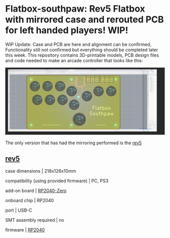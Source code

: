 # Flatbox-southpaw: Rev5 Flatbox with mirrored case and rerouted PCB for left handed players! WIP!

WIP Update: Case and PCB are here and alignment can be confirmed, Functionality still not confirmed but everything should be completed later this week.
This repository contains 3D-printable models, PCB design files and code needed to make an arcade controller that looks like this:

![Assembled Flatbox](hardware-rev5/images/flatbox.PNG)

The only version that has had the mirroring performed is the [rev5](hardware-rev5)

[rev5](hardware-rev5)
---------------------
case dimensions | 218x126x10mm

compatibility (using provided firmware) | PC, PS3

add-on board | [RP2040-Zero](https://www.waveshare.com/rp2040-zero.htm)

onboard chip | RP2040 

port | USB-C

SMT assembly required | no

firmware | [RP2040](firmware-rp2040)
